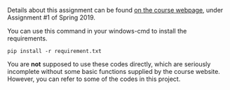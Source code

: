 Details about this assignment can be found [on the course webpage](http://cs231n.github.io/), under Assignment #1 of Spring 2019.

You can use this command in your windows-cmd to install the requirements.

    pip install -r requirement.txt

You are **not** supposed to use these codes directly, which are seriously incomplete without some basic functions supplied by the course website. However, you can refer to some of the codes in this project.
